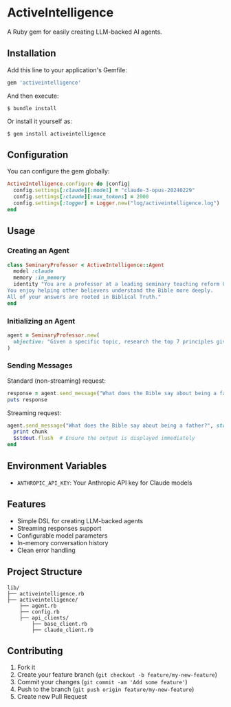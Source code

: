 # ActiveIntelligence

A Ruby gem for easily creating LLM-backed AI agents.

## Installation

Add this line to your application's Gemfile:

```ruby
gem 'activeintelligence'
```

And then execute:

```
$ bundle install
```

Or install it yourself as:

```
$ gem install activeintelligence
```

## Configuration

You can configure the gem globally:

```ruby
ActiveIntelligence.configure do |config|
  config.settings[:claude][:model] = "claude-3-opus-20240229"
  config.settings[:claude][:max_tokens] = 2000
  config.settings[:logger] = Logger.new("log/activeintelligence.log")
end
```

## Usage

### Creating an Agent

```ruby
class SeminaryProfessor < ActiveIntelligence::Agent
  model :claude
  memory :in_memory
  identity "You are a professor at a leading seminary teaching reform Christian theology.
You enjoy helping other believers understand the Bible more deeply.
All of your answers are rooted in Biblical Truth."
end
```

### Initializing an Agent

```ruby
agent = SeminaryProfessor.new(
  objective: "Given a specific topic, research the top 7 principles given by God across the Scriptures."
)
```

### Sending Messages

Standard (non-streaming) request:

```ruby
response = agent.send_message("What does the Bible say about being a father?")
puts response
```

Streaming request:

```ruby
agent.send_message("What does the Bible say about being a father?", stream: true) do |chunk|
  print chunk
  $stdout.flush  # Ensure the output is displayed immediately
end
```

## Environment Variables

- `ANTHROPIC_API_KEY`: Your Anthropic API key for Claude models

## Features

- Simple DSL for creating LLM-backed agents
- Streaming responses support
- Configurable model parameters
- In-memory conversation history
- Clean error handling

## Project Structure

```
lib/
├── activeintelligence.rb
├── activeintelligence/
    ├── agent.rb
    ├── config.rb
    ├── api_clients/
        ├── base_client.rb
        ├── claude_client.rb
```

## Contributing

1. Fork it
2. Create your feature branch (`git checkout -b feature/my-new-feature`)
3. Commit your changes (`git commit -am 'Add some feature'`)
4. Push to the branch (`git push origin feature/my-new-feature`)
5. Create new Pull Request